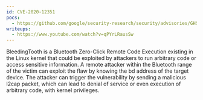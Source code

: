 ```yaml
---
id: CVE-2020-12351
pocs:
  - https://github.com/google/security-research/security/advisories/GHSA-h637-c88j-47wq
writeups:
  - https://www.youtube.com/watch?v=qPYrLRausSw
---
```

BleedingTooth is a Bluetooth Zero-Click Remote Code Execution existing in the Linux kernel that could be exploited by attackers to run arbitrary code or access sensitive information. A remote attacker within the Bluetooth range of the victim can exploit the flaw by knowing the bd address of the target device. The attacker can trigger the vulnerability by sending a malicious l2cap packet, which can lead to denial of service or even execution of arbitrary code, with kernel privileges.
